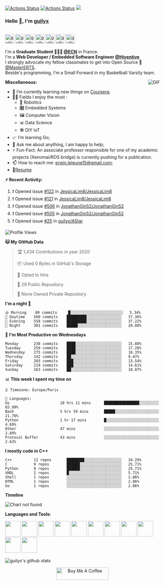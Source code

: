 [![Actions Status](https://github.com/guilyx/guilyx/workflows/wakatime-stats/badge.svg)](https://github.com/guilyx/guilyx/actions)
[![Actions Status](https://github.com/guilyx/guilyx/workflows/update-gh-activity/badge.svg)](https://github.com/guilyx/guilyx/actions)
![](https://visitor-badge.glitch.me/badge?page_id=guilyx.guilyx)

### Hello 👋, I'm [guilyx](https://guilyx.github.io) 

<br/>
<a href="https://twitter.com/spida_rwin">
  <img align="left" alt="guilyx | Twitter" width="30px" src="https://image.flaticon.com/icons/svg/2111/2111703.svg" />
</a>
<a href="https://www.linkedin.com/in/erwinlejeune-lkn">
  <img align="left" alt="guilyx's LinkdeIN" width="30px" src="https://image.flaticon.com/icons/svg/2111/2111465.svg" />
</a>
<a href="https://www.facebook.com/erwin.lejeune">
  <img align="left" alt="guilyx's Facebook" width="30px" src="https://image.flaticon.com/icons/svg/2111/2111342.svg" />
</a>
<a href="https://www.instagram.com/spid_erwin">
  <img align="left" alt="guilyx's Instagram" width="30px" src="https://image.flaticon.com/icons/svg/2111/2111421.svg" />
</a>
<a href="https://open.spotify.com/user/11147618695?si=zZFn6uAGRLyoU02lsG50GA">
  <img align="left" alt="guilyx's Spotify" width="30px" src="https://image.flaticon.com/icons/svg/2111/2111627.svg" />
</a>
<a href="https://www.codewars.com/users/Guilyx">
  <img align="left" alt="guilyx's Codewars" width="30px" src="https://image.flaticon.com/icons/svg/993/993515.svg" />
</a>
<a href="https://www.codingame.com/profile/452b06c872f9773a58e7abff97b738a98661992">
  <img align="left" alt="guilyx's Codingames" width="30px" src="https://image.flaticon.com/icons/svg/2010/2010522.svg" />
</a> <br /> <br />

I'm a **Graduate Student 👨🏽‍💼 [@ECN](https://www.ec-nantes.fr)** in France. <br />
I'm a **Web Developer / Embedded Software Engineer [@Hiventive](https://www.hiventive.com)**  <br />
I strongly advocate my fellow classmates to get into Open Source 📢 [@MasterERTS](https://github.com/MasterERTS).  <br />
Beside's programming, I'm a Small Forward in my Basketball Varsity team. <br />

  <img align="right" alt="GIF" src="https://media1.tenor.com/images/1c6140897565e34a4e98f618e220dc0d/tenor.gif?itemid=9358372" />
  
**Miscellaneous:**

- 📖 I’m currently learning new things on [Coursera](https://www.coursera.org);
- 🤹🏽 Fields I enjoy the most :
  - 🤖 Robotics 
  - 🎛 Embedded Systems
  - 🖼 Computer Vision
  - 📊 Data Science
  - 🛠 DIY IoT
- 📈 I’m learning Go;
- 💬 Ask me about anything, I am happy to help;
- ⚡️ Fun-Fact: An associate professor responsible for one of my academic projects (Xenomai/ROS bridge) is currently pushing for a publication.
- 📫 How to reach me: <erwin.lejeune15@gmail.com>;
- 📝[Resume](https://github.com/guilyx/guilyx/files/4924811/erwinlejeune_internships.pdf)

**:zap: Recent Activity:**

<!--START_SECTION:activity-->
1. ❗️ Opened issue [#122](https://github.com//JessicaLim8/JessicaLim8/issues/122) in [JessicaLim8/JessicaLim8](https://github.com//JessicaLim8/JessicaLim8)
2. ❗️ Opened issue [#121](https://github.com//JessicaLim8/JessicaLim8/issues/121) in [JessicaLim8/JessicaLim8](https://github.com//JessicaLim8/JessicaLim8)
3. ❗️ Opened issue [#506](https://github.com//JonathanGin52/JonathanGin52/issues/506) in [JonathanGin52/JonathanGin52](https://github.com//JonathanGin52/JonathanGin52)
4. ❗️ Opened issue [#505](https://github.com//JonathanGin52/JonathanGin52/issues/505) in [JonathanGin52/JonathanGin52](https://github.com//JonathanGin52/JonathanGin52)
5. ❗️ Opened issue [#25](https://github.com//guilyx/AStar/issues/25) in [guilyx/AStar](https://github.com//guilyx/AStar)
<!--END_SECTION:activity-->

<!--START_SECTION:waka-->
![Profile Views](http://img.shields.io/badge/Profile%20Views-836-blue)

**🐱 My GitHub Data** 

> 🏆 1,434 Contributions in year 2020
 > 
> 📦 Used 0 Bytes in GitHub's Storage 
 > 
> 💼 Opted to Hire
 > 
> 📜 29 Public Repository 
 > 
> 🔑 None Owned Private Repository 

**I'm a night 🦉** 

```text
🌞 Morning    80 commits     █░░░░░░░░░░░░░░░░░░░░░░░░   5.34% 
🌆 Daytime    560 commits    █████████░░░░░░░░░░░░░░░░   37.36% 
🌃 Evening    558 commits    █████████░░░░░░░░░░░░░░░░   37.22% 
🌙 Night      301 commits    █████░░░░░░░░░░░░░░░░░░░░   20.08%

```
📅 **I'm Most Productive on Wednesdays** 

```text
Monday       238 commits    ████░░░░░░░░░░░░░░░░░░░░░   15.88% 
Tuesday      259 commits    ████░░░░░░░░░░░░░░░░░░░░░   17.28% 
Wednesday    275 commits    ████░░░░░░░░░░░░░░░░░░░░░   18.35% 
Thursday     142 commits    ██░░░░░░░░░░░░░░░░░░░░░░░   9.47% 
Friday       203 commits    ███░░░░░░░░░░░░░░░░░░░░░░   13.54% 
Saturday     219 commits    ███░░░░░░░░░░░░░░░░░░░░░░   14.61% 
Sunday       163 commits    ██░░░░░░░░░░░░░░░░░░░░░░░   10.87%

```


📊 **This week I spent my time on** 

```text
⌚︎ Timezone: Europe/Paris

💬 Languages: 
Go                       18 hrs 11 mins      ████████████████░░░░░░░░░   65.99% 
Bash                     5 hrs 59 mins       █████░░░░░░░░░░░░░░░░░░░░   21.76% 
Python                   1 hr 17 mins        █░░░░░░░░░░░░░░░░░░░░░░░░   4.69% 
Other                    47 mins             ░░░░░░░░░░░░░░░░░░░░░░░░░   2.89% 
Protocol Buffer          43 mins             ░░░░░░░░░░░░░░░░░░░░░░░░░   2.63%

```

**I mostly code in C++** 

```text
C++          12 repos       ████████░░░░░░░░░░░░░░░░░   34.29% 
C            9 repos        ██████░░░░░░░░░░░░░░░░░░░   25.71% 
Python       9 repos        ██████░░░░░░░░░░░░░░░░░░░   25.71% 
VHDL         2 repos        █░░░░░░░░░░░░░░░░░░░░░░░░   5.71% 
Shell        1 repos        ░░░░░░░░░░░░░░░░░░░░░░░░░   2.86% 
HTML         1 repos        ░░░░░░░░░░░░░░░░░░░░░░░░░   2.86% 
Go           1 repos        ░░░░░░░░░░░░░░░░░░░░░░░░░   2.86%

```


**Timeline**

![Chart not found](https://github.com/guilyx/guilyx/blob/master/charts/bar_graph.png) 


<!--END_SECTION:waka-->

**Languages and Tools:**  

<code><img height="50" src="https://image.flaticon.com/icons/svg/2861/2861557.svg"></code>
<code><img height="50" src="https://image.flaticon.com/icons/svg/3190/3190604.svg"></code>
<code><img height="50" src="https://image.flaticon.com/icons/svg/2942/2942156.svg"></code>
<code><img height="50" src="https://img.icons8.com/color/48/000000/golang.png"></code>
<code><img height="50" src="https://image.flaticon.com/icons/svg/1628/1628182.svg"></code>
<code><img height="50" src="https://image.flaticon.com/icons/png/512/2085/2085061.png"></code>
<code><img height="50" src="https://image.flaticon.com/icons/svg/2535/2535543.svg"></code>
<code><img height="50" src="https://cdn.icon-icons.com/icons2/1508/PNG/512/matlab_104289.png"></code>
<code><img height="50" src="https://image.flaticon.com/icons/svg/2721/2721297.svg"></code>
<code><img height="50" src="https://image.flaticon.com/icons/svg/752/752605.svg"></code>
<code><img height="50" src="https://image.flaticon.com/icons/svg/1680/1680899.svg"></code>



![guilyx's github stats](https://github-readme-stats.vercel.app/api?username=guilyx&show_icons=true&hide_border=true)

<p align="center">
<a href="https://www.buymeacoffee.com/dq01aOE" target="_blank"><img src="https://cdn.buymeacoffee.com/buttons/default-red.png" alt="Buy Me A Coffee" height="40" width="170" ></a>
</p>
